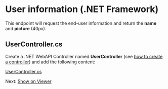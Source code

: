 # User information (.NET Framework)

This endpoint will request the end-user information and return the **name** and **picture** (40px).

## UserController.cs

Create a .NET WebAPI Controller named **UserController** (see [how to create a controller](environment/setup/net_controller)) and add the following content:

[UserController.cs](_snippets/viewhubmodels/net/UserController.cs ':include :type=code csharp')

Next: [Show on Viewer](viewer/3legged/readme)